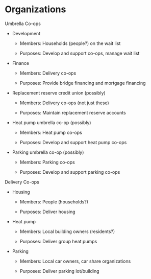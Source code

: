# Organizations

 

Umbrella Co-ops

* Development

  * Members: Households (people?) on the wait list

  * Purposes: Develop and support co-ops, manage wait list

* Finance

  * Members: Delivery co-ops

  * Purposes: Provide bridge financing and mortgage financing

* Replacement reserve credit union (possibly)

  * Members: Delivery co-ops (not just these)

  * Purposes: Maintain replacement reserve accounts

* Heat pump umbrella co-op (possibly)

  * Members: Heat pump co-ops

  * Purposes: Develop and support heat pump co-ops

* Parking umbrella co-op (possibly)

  * Members: Parking co-ops

  * Purposes: Develop and support parking co-ops

Delivery Co-ops

* Housing

  * Members: People (households?)

  * Purposes: Deliver housing

* Heat pump

  * Members: Local building owners (residents?)

  * Purposes: Deliver group heat pumps

* Parking

  * Members: Local car owners, car share organizations

  * Purposes: Deliver parking lot/building

 